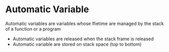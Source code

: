 # Automatic Variable

Automatic variables are variables whose lfietime are managed
by the stack of a function or a program

- Automatic variables are released when the stack frame is released
- Automatic variable are stored on stack space (top to bottom)
